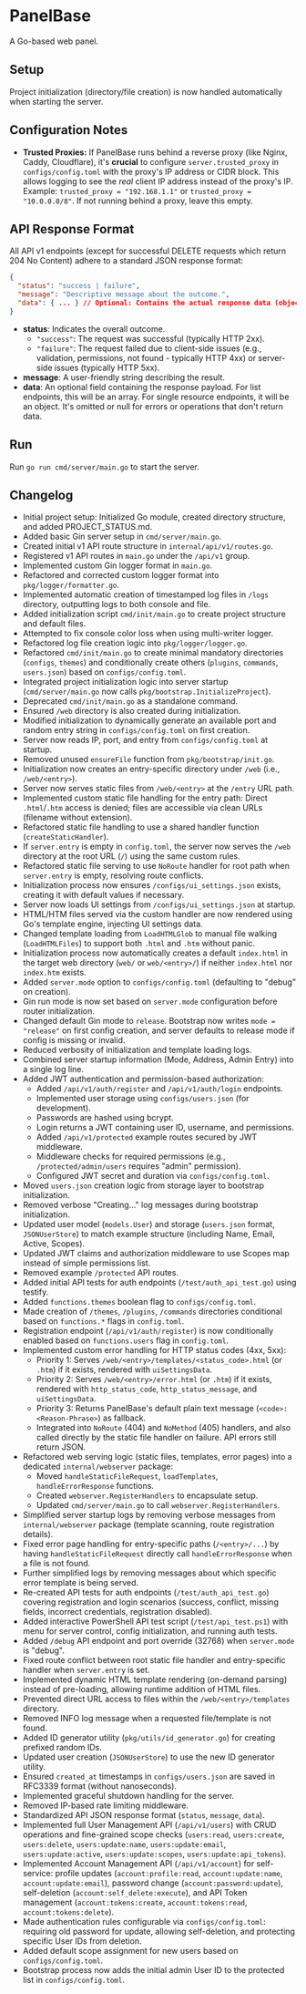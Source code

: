 # PanelBase

A Go-based web panel.

## Setup

Project initialization (directory/file creation) is now handled automatically when starting the server.

## Configuration Notes

- **Trusted Proxies:** If PanelBase runs behind a reverse proxy (like Nginx, Caddy, Cloudflare), it's **crucial** to configure `server.trusted_proxy` in `configs/config.toml` with the proxy's IP address or CIDR block. This allows logging to see the _real_ client IP address instead of the proxy's IP. Example: `trusted_proxy = "192.168.1.1"` or `trusted_proxy = "10.0.0.0/8"`. If not running behind a proxy, leave this empty.

## API Response Format

All API v1 endpoints (except for successful DELETE requests which return 204 No Content) adhere to a standard JSON response format:

```json
{
  "status": "success | failure",
  "message": "Descriptive message about the outcome.",
  "data": { ... } // Optional: Contains the actual response data (object or array)
}
```

- **status**: Indicates the overall outcome.
  - `"success"`: The request was successful (typically HTTP 2xx).
  - `"failure"`: The request failed due to client-side issues (e.g., validation, permissions, not found - typically HTTP 4xx) or server-side issues (typically HTTP 5xx).
- **message**: A user-friendly string describing the result.
- **data**: An optional field containing the response payload. For list endpoints, this will be an array. For single resource endpoints, it will be an object. It's omitted or null for errors or operations that don't return data.

## Run

Run `go run cmd/server/main.go` to start the server.

## Changelog

- Initial project setup: Initialized Go module, created directory structure, and added PROJECT_STATUS.md.
- Added basic Gin server setup in `cmd/server/main.go`.
- Created initial v1 API route structure in `internal/api/v1/routes.go`.
- Registered v1 API routes in `main.go` under the `/api/v1` group.
- Implemented custom Gin logger format in `main.go`.
- Refactored and corrected custom logger format into `pkg/logger/formatter.go`.
- Implemented automatic creation of timestamped log files in `/logs` directory, outputting logs to both console and file.
- Added initialization script `cmd/init/main.go` to create project structure and default files.
- Attempted to fix console color loss when using multi-writer logger.
- Refactored log file creation logic into `pkg/logger/logger.go`.
- Refactored `cmd/init/main.go` to create minimal mandatory directories (`configs`, `themes`) and conditionally create others (`plugins`, `commands`, `users.json`) based on `configs/config.toml`.
- Integrated project initialization logic into server startup (`cmd/server/main.go` now calls `pkg/bootstrap.InitializeProject`).
- Deprecated `cmd/init/main.go` as a standalone command.
- Ensured `/web` directory is also created during initialization.
- Modified initialization to dynamically generate an available port and random entry string in `configs/config.toml` on first creation.
- Server now reads IP, port, and entry from `configs/config.toml` at startup.
- Removed unused `ensureFile` function from `pkg/bootstrap/init.go`.
- Initialization now creates an entry-specific directory under `/web` (i.e., `/web/<entry>`).
- Server now serves static files from `/web/<entry>` at the `/entry` URL path.
- Implemented custom static file handling for the entry path: Direct `.html`/`.htm` access is denied; files are accessible via clean URLs (filename without extension).
- Refactored static file handling to use a shared handler function (`createStaticHandler`).
- If `server.entry` is empty in `config.toml`, the server now serves the `/web` directory at the root URL (`/`) using the same custom rules.
- Refactored static file serving to use `NoRoute` handler for root path when `server.entry` is empty, resolving route conflicts.
- Initialization process now ensures `/configs/ui_settings.json` exists, creating it with default values if necessary.
- Server now loads UI settings from `/configs/ui_settings.json` at startup.
- HTML/HTM files served via the custom handler are now rendered using Go's template engine, injecting UI settings data.
- Changed template loading from `LoadHTMLGlob` to manual file walking (`LoadHTMLFiles`) to support both `.html` and `.htm` without panic.
- Initialization process now automatically creates a default `index.html` in the target web directory (`web/` or `web/<entry>/`) if neither `index.html` nor `index.htm` exists.
- Added `server.mode` option to `configs/config.toml` (defaulting to "debug" on creation).
- Gin run mode is now set based on `server.mode` configuration before router initialization.
- Changed default Gin mode to `release`. Bootstrap now writes `mode = "release"` on first config creation, and server defaults to release mode if config is missing or invalid.
- Reduced verbosity of initialization and template loading logs.
- Combined server startup information (Mode, Address, Admin Entry) into a single log line.
- Added JWT authentication and permission-based authorization:
  - Added `/api/v1/auth/register` and `/api/v1/auth/login` endpoints.
  - Implemented user storage using `configs/users.json` (for development).
  - Passwords are hashed using bcrypt.
  - Login returns a JWT containing user ID, username, and permissions.
  - Added `/api/v1/protected` example routes secured by JWT middleware.
  - Middleware checks for required permissions (e.g., `/protected/admin/users` requires "admin" permission).
  - Configured JWT secret and duration via `configs/config.toml`.
- Moved `users.json` creation logic from storage layer to bootstrap initialization.
- Removed verbose "Creating..." log messages during bootstrap initialization.
- Updated user model (`models.User`) and storage (`users.json` format, `JSONUserStore`) to match example structure (including Name, Email, Active, Scopes).
- Updated JWT claims and authorization middleware to use Scopes map instead of simple permissions list.
- Removed example `/protected` API routes.
- Added initial API tests for auth endpoints (`/test/auth_api_test.go`) using testify.
- Added `functions.themes` boolean flag to `configs/config.toml`.
- Made creation of `/themes`, `/plugins`, `/commands` directories conditional based on `functions.*` flags in `config.toml`.
- Registration endpoint (`/api/v1/auth/register`) is now conditionally enabled based on `functions.users` flag in `config.toml`.
- Implemented custom error handling for HTTP status codes (4xx, 5xx):
  - Priority 1: Serves `/web/<entry>/templates/<status_code>.html` (or `.htm`) if it exists, rendered with `uiSettingsData`.
  - Priority 2: Serves `/web/<entry>/error.html` (or `.htm`) if it exists, rendered with `http_status_code`, `http_status_message`, and `uiSettingsData`.
  - Priority 3: Returns PanelBase's default plain text message (`<code>: <Reason-Phrase>`) as fallback.
  - Integrated into `NoRoute` (404) and `NoMethod` (405) handlers, and also called directly by the static file handler on failure. API errors still return JSON.
- Refactored web serving logic (static files, templates, error pages) into a dedicated `internal/webserver` package:
  - Moved `handleStaticFileRequest`, `loadTemplates`, `handleErrorResponse` functions.
  - Created `webserver.RegisterHandlers` to encapsulate setup.
  - Updated `cmd/server/main.go` to call `webserver.RegisterHandlers`.
- Simplified server startup logs by removing verbose messages from `internal/webserver` package (template scanning, route registration details).
- Fixed error page handling for entry-specific paths (`/<entry>/...`) by having `handleStaticFileRequest` directly call `handleErrorResponse` when a file is not found.
- Further simplified logs by removing messages about which specific error template is being served.
- Re-created API tests for auth endpoints (`/test/auth_api_test.go`) covering registration and login scenarios (success, conflict, missing fields, incorrect credentials, registration disabled).
- Added interactive PowerShell API test script (`/test/api_test.ps1`) with menu for server control, config initialization, and running auth tests.
- Added `/debug` API endpoint and port override (32768) when `server.mode` is "debug".
- Fixed route conflict between root static file handler and entry-specific handler when `server.entry` is set.
- Implemented dynamic HTML template rendering (on-demand parsing) instead of pre-loading, allowing runtime addition of HTML files.
- Prevented direct URL access to files within the `/web/<entry>/templates` directory.
- Removed INFO log message when a requested file/template is not found.
- Added ID generator utility (`pkg/utils/id_generator.go`) for creating prefixed random IDs.
- Updated user creation (`JSONUserStore`) to use the new ID generator utility.
- Ensured `created_at` timestamps in `configs/users.json` are saved in RFC3339 format (without nanoseconds).
- Implemented graceful shutdown handling for the server.
- Removed IP-based rate limiting middleware.
- Standardized API JSON response format (`status`, `message`, `data`).
- Implemented full User Management API (`/api/v1/users`) with CRUD operations and fine-grained scope checks (`users:read`, `users:create`, `users:delete`, `users:update:name`, `users:update:email`, `users:update:active`, `users:update:scopes`, `users:update:api_tokens`).
- Implemented Account Management API (`/api/v1/account`) for self-service: profile updates (`account:profile:read`, `account:update:name`, `account:update:email`), password change (`account:password:update`), self-deletion (`account:self_delete:execute`), and API Token management (`account:tokens:create`, `account:tokens:read`, `account:tokens:delete`).
- Made authentication rules configurable via `configs/config.toml`: requiring old password for update, allowing self-deletion, and protecting specific User IDs from deletion.
- Added default scope assignment for new users based on `configs/config.toml`.
- Bootstrap process now adds the initial admin User ID to the protected list in `configs/config.toml`.
